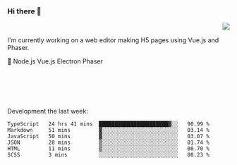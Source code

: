 ### Hi there 👋

<img align="right" src="https://github-readme-stats.vercel.app/api?username=jasonpanggo"/>

<br>
<p align="left">
I'm currently working on a web editor making H5 pages using Vue.js and Phaser.
</p>
<p align="left">
📖 Node.js Vue.js Electron Phaser
</p>
<br>
<br>
<br>
<br>

Development the last week:
<!--START_SECTION:waka-->

```text
TypeScript   24 hrs 41 mins  ██████████████████████▓░░   90.99 %
Markdown     51 mins         ▓░░░░░░░░░░░░░░░░░░░░░░░░   03.14 %
JavaScript   50 mins         ▓░░░░░░░░░░░░░░░░░░░░░░░░   03.07 %
JSON         28 mins         ▒░░░░░░░░░░░░░░░░░░░░░░░░   01.74 %
HTML         11 mins         ▒░░░░░░░░░░░░░░░░░░░░░░░░   00.70 %
SCSS         3 mins          ░░░░░░░░░░░░░░░░░░░░░░░░░   00.23 %
```

<!--END_SECTION:waka-->

<!--
**JASONPANGGO/jasonpanggo** is a ✨ _special_ ✨ repository because its `README.md` (this file) appears on your GitHub profile.

Here are some ideas to get you started:

- 🔭 I’m currently working on ...
- 🌱 I’m currently learning ...
- 👯 I’m looking to collaborate on ...
- 🤔 I’m looking for help with ...
- 💬 Ask me about ...
- 📫 How to reach me: ...
- 😄 Pronouns: ...
- ⚡ Fun fact: ...
-->
